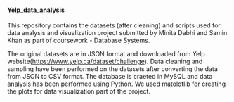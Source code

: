 #### Yelp_data_analysis
This repository contains the datasets (after cleaning) and scripts used for data analysis and visualization project submitted by Minita Dabhi and Samin Khan as part of coursework - Database Systems.

The original datasets are in JSON format and downloaded from Yelp website(https://www.yelp.ca/dataset/challenge). Data cleaning and sampling have been performed on the datasets after converting the data from JSON to CSV format. The database is craeted in MySQL and data analysis has been performed using Python. We used matolotlib for creating the plots for data visualization part of the project. 
